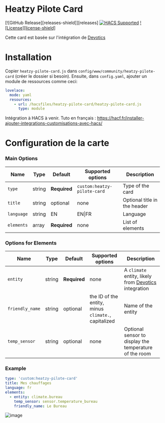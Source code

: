 # Heatzy Pilote Card

[![GitHub Release][releases-shield]][releases]
[![HACS Supported](https://img.shields.io/badge/HACS-Not_Supported-orange.svg?style=for-the-badge)](https://github.com/custom-components/hacs)
[![License][license-shield]](LICENSE.md)


Cette card est basée sur l'intégration de [Devotics](https://github.com/Devotics/heatzy-home-hassistant)

# Installation

Copier `heatzy-pilote-card.js` dans `config/www/community/heatzy-pilote-card` (créer le dossier si besoin). Ensuite, dans `config.yaml`, ajouter un module de ressources comme ceci:

```yaml
lovelace:
  mode: yaml
  resources:
    - url: /hacsfiles/heatzy-pilote-card/heatzy-pilote-card.js
      type: module
```

Intégration à HACS à venir.
Tuto en français : https://hacf.fr/installer-ajouter-integrations-customisations-avec-hacs/

# Configuration de la carte

### Main Options

| Name       | Type   | Default      | Supported options           | Description |
| ---------- | ------ | ------------ | --------------------------- | ----------------------------------- |
| `type`     | string | **Required** | `custom:heatzy-pilote-card` | Type of the card  |
| `title`    | string | optional     | none                        | Optional title in the header  |
| `language` | string | EN           | EN\|FR                      | Language  |
| `elements` | array  | **Required** | none                        | List of elements 


### Options for Elements

| Name | Type | Default | Supported options | Description |
| ---------- | ------ | ------------ | --------------------------- | ----------------------------------- |
| `entity`| string | **Required** | none | A `climate` entity, likely from [Devotics](https://github.com/Devotics/heatzy-home-hassistant) integration |
| `friendly_name`| string | optional | the ID of the entity, minus `climate.`, capitalized | Name of the entity  |
| `temp_sensor`| string | optional | none | Optional sensor to display the temperature of the room 


### Example 

```yaml
type: 'custom:heatzy-pilote-card'
title: Mes chauffages
language: fr
elements:
  - entity: climate.bureau
    temp_sensor: sensor.temperature_bureau
    friendly_name: Le Bureau
```

![image](https://user-images.githubusercontent.com/15105152/102013859-05928380-3d53-11eb-8f4c-d05fb543dc9f.png)

